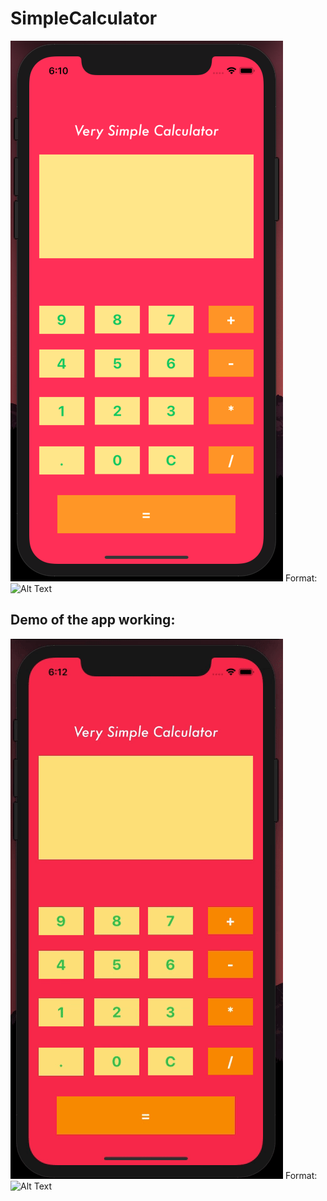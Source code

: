 # SimpleCalculator

![Home Screen](/images/Home.png)
Format: ![Alt Text](url)

## Demo of the app working:

![Demo](/images/demo.gif)
Format: ![Alt Text](url)
